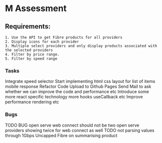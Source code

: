 # M Assessment 

## Requirements:

    1. Use the API to get Fibre products for all providers
    2. Display icons for each provider
    3. Multiple select providers and only display products associated with the selected providers
    4. Filter by price range.
    5. Filter by speed range


### Tasks
 Integrate speed selector
 Start implementing html css layout for list of items mobile response
 Refactor Code
 Upload to Github Pages Send Mail to ask whether we can improve the code and performance etc
 Introduce some more react specific technology more hooks useCallback etc
 Improve performance rendering etc


### Bugs
 TODO BUG open serve web connect should not be two open serve providers showing twice for web connect as well
 TODO not parsing values through 1Gbps Uncapped Fibre on summarising product
